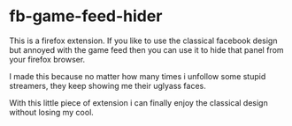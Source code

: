 # fb-game-feed-hider
This is a firefox extension. If you like to use the classical facebook design but annoyed with the game feed then you can use it to hide that panel from your firefox browser. 

I made this because no matter how many times i unfollow some stupid streamers, they keep showing me their uglyass faces.

With this little piece of extension i can finally enjoy the classical design without losing my cool. 
